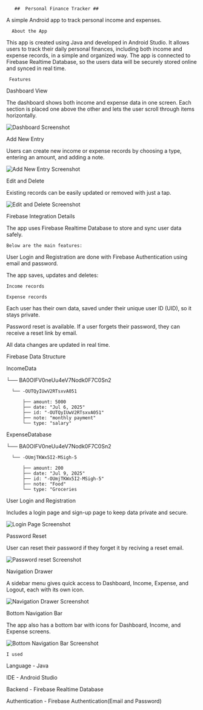        ##  Personal Finance Tracker ##
         
A simple Android app to track personal income and expenses.

      About the App
  
This app is created using Java and developed in Android Studio. It allows users to track their daily personal finances, including both income and expense records, in a simple and organized way.
The app is connected to Firebase Realtime Database, so the users data will be securely stored online and synced in real time.
  
     Features
    
   Dashboard View

The dashboard shows both income and expense data in one screen. Each section is placed one above the other and lets the user scroll through items horizontally.

![Dashboard Screenshot](screenshots/Dashboard.png)


  
  Add New Entry
  
Users can create new income or expense records by choosing a type, entering an amount, and adding a note.

![Add New Entry Screenshot](screenshots/add.png)



   Edit and Delete
   
Existing records can be easily updated or removed with just a tap.

![Edit and Delete Screenshot](screenshots/update%20and%20delete.png)

   Firebase Integration Details
   
The app uses Firebase Realtime Database to store and sync user data safely.

    Below are the main features:

User Login and Registration are done with Firebase Authentication using email and password.

The app saves, updates and deletes:

    Income records
    
    Expense records

Each user has their own data, saved under their unique user ID (UID), so it stays private.

Password reset is available. If a user forgets their password, they can receive a reset link by email.

All data changes are updated in real time.


Firebase Data Structure


  IncomeData  
  
 └── BA0OIFV0neUu4eV7Nodk0F7C0Sn2  
 
      └── -OUTQyIUwV2RTsxvA051 
      
          ├── amount: 5000   
          ├── date: "Jul 6, 2025"  
          ├── id: "-OUTQyIUwV2RTsxvA051"  
          ├── note: "monthly payment"  
          └── type: "salary"  

          

ExpenseDatabase  

 └── BA0OIFV0neUu4eV7Nodk0F7C0Sn2 
 
      └── -OUmjTKWx5I2-MSigh-5  
      
          ├── amount: 200  
          ├── date: "Jul 9, 2025"  
          ├── id: "-OUmjTKWx5I2-MSigh-5"  
          ├── note: "Food"  
          └── type: "Groceries  



  User Login and Registration  
  

Includes a login page and sign-up page to keep data private and secure.


![Login Page Screenshot](screenshots/login.png)



  Password Reset  
  
User can reset their password if they forget it by reciving a reset email.


![Password reset Screenshot](screenshots/reset.png)


  Navigation Drawer
  
A sidebar menu gives quick access to Dashboard, Income, Expense, and Logout, each with its own icon.

![Navigation Drawer Screenshot](screenshots/Navigation%20Drawer.png)


 Bottom Navigation Bar
 
The app also has a bottom bar with icons for Dashboard, Income, and Expense screens.


![Bottom Navigation Bar Screenshot](screenshots/Bottom%20Navigation%20Bar.png)


    I used
    
  Language - Java
  
  IDE - Android Studio
  
  Backend - Firebase Realtime Database

  Authentication - Firebase Authentication(Email and Password)

